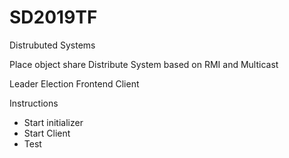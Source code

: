 # SD2019TF
Distrubuted Systems

Place object share Distribute System based on RMI and Multicast

Leader Election
Frontend
Client

Instructions
- Start initializer
- Start Client
- Test
